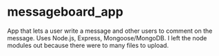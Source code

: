 # messageboard_app
App that lets a user write a message and other users to comment on the message. Uses Node.js, Express, Mongoose/MongoDB.
I left the node modules out because there were to many files to upload.

